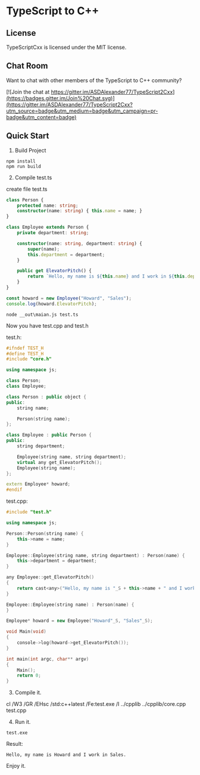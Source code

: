 TypeScript to C++
===========================

License
-------

TypeScriptCxx is licensed under the MIT license.

Chat Room
---------

Want to chat with other members of the TypeScript to C++ community?

[![Join the chat at https://gitter.im/ASDAlexander77/TypeScript2Cxx](https://badges.gitter.im/Join%20Chat.svg)](https://gitter.im/ASDAlexander77/TypeScript2Cxx?utm_source=badge&utm_medium=badge&utm_campaign=pr-badge&utm_content=badge)


Quick Start
-----------

1) Build Project

```
npm install
npm run build
```

2) Compile test.ts

create file test.ts

```TypeScript
class Person {
    protected name: string;
    constructor(name: string) { this.name = name; }
}

class Employee extends Person {
    private department: string;

    constructor(name: string, department: string) {
        super(name);
        this.department = department;
    }

    public get ElevatorPitch() {
        return `Hello, my name is ${this.name} and I work in ${this.department}.`;
    }
}

const howard = new Employee("Howard", "Sales");
console.log(howard.ElevatorPitch);
```

```
node __out\maian.js test.ts
```

Now you have test.cpp and test.h

test.h:
```C++
#ifndef TEST_H
#define TEST_H
#include "core.h"

using namespace js;

class Person;
class Employee;

class Person : public object {
public:
    string name;

    Person(string name);
};

class Employee : public Person {
public:
    string department;

    Employee(string name, string department);
    virtual any get_ElevatorPitch();
    Employee(string name);
};

extern Employee* howard;
#endif
```

test.cpp:
```C++
#include "test.h"

using namespace js;

Person::Person(string name) {
    this->name = name;
}

Employee::Employee(string name, string department) : Person(name) {
    this->department = department;
}

any Employee::get_ElevatorPitch()
{
    return cast<any>("Hello, my name is "_S + this->name + " and I work in "_S + this->department + "."_S);
}

Employee::Employee(string name) : Person(name) {
}

Employee* howard = new Employee("Howard"_S, "Sales"_S);

void Main(void)
{
    console->log(howard->get_ElevatorPitch());
}

int main(int argc, char** argv)
{
    Main();
    return 0;
}
```

3) Compile it.

cl /W3 /GR /EHsc /std:c++latest /Fe:test.exe /I ../cpplib ../cpplib/core.cpp test.cpp

4) Run it.

```
test.exe
```

Result:
```
Hello, my name is Howard and I work in Sales.
```

Enjoy it. 
